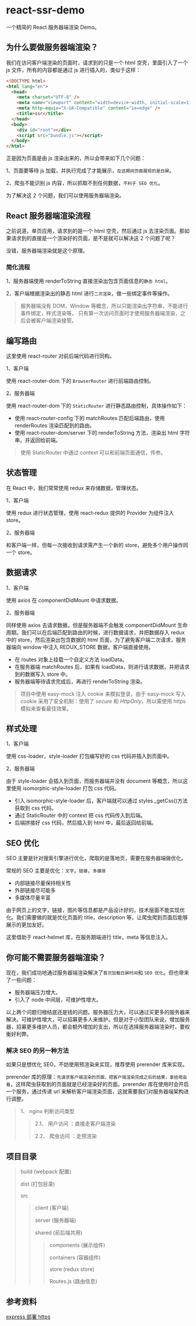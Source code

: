 # react-ssr-demo

一个精简的 React 服务器端渲染 Demo。

## 为什么要做服务器端渲染？

我们在访问客户端渲染的页面时，请求到的只是一个 html 空壳，里面引入了一个 js 文件，所有的内容都是通过 js 进行插入的，类似于这样：

```html
<!DOCTYPE html>
<html lang="en">
  <head>
    <meta charset="UTF-8" />
    <meta name="viewport" content="width=device-width, initial-scale=1.0" />
    <meta http-equiv="X-UA-Compatible" content="ie=edge" />
    <title>ssr</title>
  </head>
  <body>
    <div id="root"></div>
    <script src="bundle.js"></script>
  </body>
</html>
```

正是因为页面是由 js 渲染出来的，所以会带来如下几个问题：

1、页面要等待 js 加载，并执行完成了才能展示，`在这期间页面展现的是白屏`。

2、爬虫不能识别 js 内容，所以抓取不到任何数据，`不利于 SEO 优化`。

为了解决这 2 个问题，我们可以使用服务器端渲染。

## React 服务器端渲染流程

之前说道，单页应用，请求到的是一个 html 空壳，然后通过 js 去渲染页面。那如果请求到的直接是一个渲染好的页面，是不是就可以解决这 2 个问题了呢？

没错，服务器端渲染就是这个原理。

### 简化流程

1、服务器端使用 renderToString 直接渲染出包含页面信息的`静态 html`。

2、客户端根据渲染出的静态 html 进行`二次渲染`，做一些绑定事件等操作。

> 服务器端没有 DOM，Window 等概念，所以只能渲染出字符串，不能进行事件绑定，样式渲染等。
> 只有第一次访问页面时才使用服务器端渲染，之后会被客户端渲染接管。

## 编写路由

这里使用 react-router 对前后端代码进行同构。

1、客户端

使用 react-router-dom 下的 `BrowserRouter` 进行前端路由控制。

2、服务器端

使用 react-router-dom 下的 `StaticRouter` 进行静态路由控制，具体操作如下：

- 使用 react-router-config 下的 matchRoutes 匹配后端路由，使用 renderRoutes 渲染匹配到的路由。
- 使用 react-router-dom/server 下的 renderToString 方法，渲染出 html 字符串，并返回给前端。

> 使用 StaticRouter 中通过 context 可以和前端页面通信，传参。

## 状态管理

在 React 中，我们常常使用 redux 来存储数据，管理状态。

1、客户端

使用 redux 进行状态管理，使用 react-redux 提供的 Provider 为组件注入 store。

2、服务器端

和客户端一样，但每一次接收到请求需产生一个新的 store，避免多个用户操作同一个 store。

## 数据请求

1、客户端

使用 axios 在 componentDidMount 中请求数据。

2、服务器端

同样使用 axios 去请求数据，但是服务器端不会触发 componentDidMount 生命周期。我们可以在后端匹配到路由的时候，进行数据请求，并把数据存入 redux 中的 store，然后渲染出包含数据的 html 页面，为了避免客户端二次请求，服务器端向 window 中注入 REDUX_STORE 数据，客户端直接使用。

- 在 routes 对象上挂载一个自定义方法 loadData。
- 在服务器端 matchRoutes 后，如果有 loadData，则进行请求数据，并把请求到的数据写入 store 中。
- 服务器端等待请求完成后，再进行 renderToString 渲染。

> 项目中使用 easy-mock 注入 cookie 来模拟登录，由于 easy-mock 写入 cookie 采用了安全机制：使用了 *secure* 和 *HttpOnly*，所以需使用 https 模拟来查看最佳效果。

## 样式处理

1、客户端

使用 css-loader，style-loader 打包编写好的 css 代码并插入到页面中。

2、服务器端

由于 style-loader 会插入到页面，而服务器端并没有 document 等概念，所以这里使用 isomorphic-style-loader 打包 css 代码。

- 引入 isomorphic-style-loader 后，客户端就可以通过 styles.\_getCss()方法获取到 css 代码。
- 通过 StaticRouter 中的 context 把 css 代码传入到后端。
- 后端拼接好 css 代码，然后插入到 html 中，最后返回给前端。

## SEO 优化

SEO 主要是针对搜索引擎进行优化，爬取的是落地页，需要在服务器端做优化。

常规的 SEO 主要是优化：`文字`，`链接`，`多媒体`

- 内部链接尽量保持相关性
- 外部链接尽可能多
- 多媒体尽量丰富

由于网页上的文字，链接，图片等信息都是产品设计好的，技术层面不能实现优化。我们需要做的就是优化页面的 title，description 等，让爬虫爬到页面后能够展示的更加友好。

这里借助于 react-helmet 库，在服务期端进行 title，meta 等信息注入。

## 你可能不需要服务器端渲染？

现在，我们成功地通过服务器端渲染解决了`首次加载白屏时间`和 `SEO 优化`。但也带来了一些问题：

- 服务器端压力增大。
- 引入了 node 中间层，可维护性增大。

以上两个问题归根结底还是钱的问题。服务器压力大，可以通过买更多的服务器来解决。可维护性增大，可以招募更多人来维护。但是对于小型团队来说，增加服务器，招募更多维护人员，都会额外增加的支出，所以在选择服务器端渲染时，要权衡好利弊。

### 解决 SEO 的另一种方法

如果只是想优化 SEO，不妨使用预渲染来实现，推荐使用 prerender 库来实现。

prerender 库的原理：`先请求客户端渲染的页面，把客户端渲染完成之后的结果，拿给爬虫看`，这样爬虫获取到的页面就是已经渲染好的页面。prerender 库在使用时会开启一个服务，通过传递 url 来解析客户端渲染页面，这就需要我们对服务器端架构进行调整。

> 1、 nginx 判断访问类型
>
> > 2.1、 用户访问 ：直接走客户端渲染
> >
> > 2.2、 爬虫访问 ：走预渲染

## 项目目录

> build (webpack 配置)
>
> dist (打包目录)
>
> src
>
> > client (客户端)
> >
> > server (服务器端)
> >
> > shared (前后端共用)
> >
> > > components (展示组件)
> > >
> > > containers (容器组件)
> > >
> > > store (redux store)
> > >
> > > Routes.js (路由信息)

## 参考资料

[express 部署 https](https://timonweb.com/posts/running-expressjs-server-over-https/)
